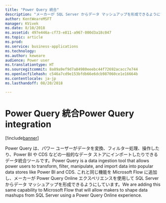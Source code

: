 ```yaml
---
title: "Power Query 統合"
description: "メーカーが SQL Server からデータ マッシュアップを形成できるようにする Power Query エクスペリエンスが構築されています。"
author: KentWeareMSFT
manager: KVivek
ms.date: 8/10/2018
ms.assetid: 497e446a-cf73-e811-a967-000d3a18c047
ms.topic: article
ms.prod: 
ms.service: business-applications
ms.technology: 
ms.author: keweare
audience: Power user
ms.translationtype: HT
ms.sourcegitcommit: 8a89a9ef9d7a84980eeebc44f72692acacc7e744
ms.openlocfilehash: c546a7cd9e153bfdb66e6dcb987060ce1e16664b
ms.contentlocale: ja-jp
ms.lasthandoff: 08/20/2018

---
```

# <a name="power-query-integration"></a><span data-ttu-id="b6b48-103">Power Query 統合</span><span class="sxs-lookup"><span data-stu-id="b6b48-103">Power Query integration</span></span>


[!include[banner](../../includes/banner.md)]

<span data-ttu-id="b6b48-104">Power Query は、パワー ユーザーがデータを変換、フィルター処理、操作したり、Power BI や CDS などの一般的なデータ ストアにインポートしたりできるデータ統合ツールです。</span><span class="sxs-lookup"><span data-stu-id="b6b48-104">Power Query is a data ingestion tool that allows power users to transform, filter, manipulate, and import data into popular data stores like Power BI and CDS.</span></span> <span data-ttu-id="b6b48-105">これと同じ機能を Microsoft Flow に追加し、メーカーが Power Query Online エクスペリエンスを使用して SQL Server からデータ マッシュアップを形成できるようにしています。</span><span class="sxs-lookup"><span data-stu-id="b6b48-105">We are adding this same capability to Microsoft Flow that will allow makers to shape data mashups from SQL Server using a Power Query Online experience.</span></span>


